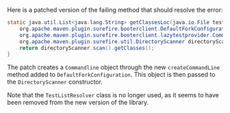 Here is a patched version of the failing method that should resolve the error:

```java
static java.util.List<java.lang.String> getClassesLoc(java.io.File testSrcFolder) {
    org.apache.maven.plugin.surefire.booterclient.DefaultForkConfiguration defaultForkConfiguration = new org.apache.maven.plugin.surefire.booterclient.DefaultForkConfiguration();
    org.apache.maven.plugin.surefire.booterclient.lazytestprovider.Commandline commandLine = defaultForkConfiguration.createCommandLine(new org.apache.maven.surefire.booter.SurefireBooterFactory.SurefireBooterConfiguration(), 0, testSrcFolder);
    org.apache.maven.plugin.surefire.util.DirectoryScanner directoryScanner = new org.apache.maven.plugin.surefire.util.DirectoryScanner(testSrcFolder, commandLine);
    return directoryScanner.scan().getClasses();
}
```

The patch creates a `Commandline` object through the new `createCommandLine` method added to `DefaultForkConfiguration`. This object is then passed to the `DirectoryScanner` constructor.

Note that the `TestListResolver` class is no longer used, as it seems to have been removed from the new version of the library.